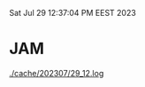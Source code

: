 Sat Jul 29 12:37:04 PM EEST 2023
# JAM
<a href='./cache/202307/29_12.log'>./cache/202307/29_12.log</a>

